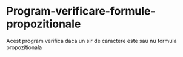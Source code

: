 # Program-verificare-formule-propozitionale
Acest program verifica daca un sir de caractere este sau nu formula propozitionala
